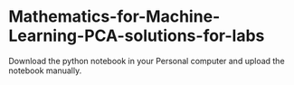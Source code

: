 # Mathematics-for-Machine-Learning-PCA-solutions-for-labs
Download the python notebook in your Personal computer and upload the notebook manually.
